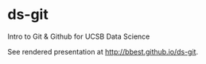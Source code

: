 # ds-git
Intro to Git &amp; Github for UCSB Data Science

See rendered presentation at http://bbest.github.io/ds-git.
